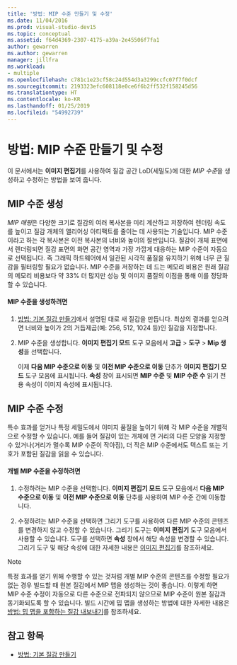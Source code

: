 ```yaml
---
title: '방법: MIP 수준 만들기 및 수정'
ms.date: 11/04/2016
ms.prod: visual-studio-dev15
ms.topic: conceptual
ms.assetid: f64d4369-2307-4175-a39a-2e45506f7fa1
author: gewarren
ms.author: gewarren
manager: jillfra
ms.workload:
- multiple
ms.openlocfilehash: c781c1e23cf58c24d554d3a3299ccfc07f7f0dcf
ms.sourcegitcommit: 2193323efc608118e0ce6f6b2ff532f158245d56
ms.translationtype: HT
ms.contentlocale: ko-KR
ms.lasthandoff: 01/25/2019
ms.locfileid: "54992739"
---
```

# <a name="how-to-create-and-modify-mip-levels"></a>방법: MIP 수준 만들기 및 수정
이 문서에서는 **이미지 편집기**를 사용하여 질감 공간 LoD(세밀도)에 대한 *MIP 수준*을 생성하고 수정하는 방법을 보여 줍니다.

## <a name="generating-mip-levels"></a>MIP 수준 생성
 *MIP 매핑*은 다양한 크기로 질감의 여러 복사본을 미리 계산하고 저장하여 렌더링 속도를 높이고 질감 개체의 앨리어싱 아티팩트를 줄이는 데 사용되는 기술입니다. MIP 수준이라고 하는 각 복사본은 이전 복사본의 너비와 높이의 절반입니다. 질감이 개체 표면에서 렌더링되면 질감 표면의 화면 공간 영역과 가장 가깝게 대응하는 MIP 수준이 자동으로 선택됩니다. 즉 그래픽 하드웨어에서 일관된 시각적 품질을 유지하기 위해 너무 큰 질감을 필터링할 필요가 없습니다. MIP 수준을 저장하는 데 드는 메모리 비용은 원래 질감의 메모리 비용보다 약 33% 더 많지만 성능 및 이미지 품질의 이점을 통해 이를 정당화할 수 있습니다.

#### <a name="to-generate-mip-levels"></a>MIP 수준을 생성하려면

1.  [방법: 기본 질감 만들기](../designers/how-to-create-a-basic-texture.md)에서 설명된 대로 새 질감을 만듭니다. 최상의 결과를 얻으려면 너비와 높이가 2의 거듭제곱(예: 256, 512, 1024 등)인 질감을 지정합니다.

2.  MIP 수준을 생성합니다. **이미지 편집기 모드** 도구 모음에서 **고급** > **도구** > **Mip 생성**을 선택합니다.

     이제 **다음 MIP 수준으로 이동** 및 **이전 MIP 수준으로 이동** 단추가 **이미지 편집기 모드** 도구 모음에 표시됩니다. **속성** 창이 표시되면 **MIP 수준** 및 **MIP 수준 수** 읽기 전용 속성이 이미지 속성에 표시됩니다.

## <a name="modifying-mip-levels"></a>MIP 수준 수정
 특수 효과를 얻거나 특정 세밀도에서 이미지 품질을 높이기 위해 각 MIP 수준을 개별적으로 수정할 수 있습니다. 예를 들어 질감이 있는 개체에 먼 거리의 다른 모양을 지정할 수 있거나(거리가 멀수록 MIP 수준이 작아짐), 더 작은 MIP 수준에서도 텍스트 또는 기호가 포함된 질감을 읽을 수 있습니다.

#### <a name="to-modify-an-individual-mip-level"></a>개별 MIP 수준을 수정하려면

1.  수정하려는 MIP 수준을 선택합니다. **이미지 편집기 모드** 도구 모음에서 **다음 MIP 수준으로 이동** 및 **이전 MIP 수준으로 이동** 단추를 사용하여 MIP 수준 간에 이동합니다.

2.  수정하려는 MIP 수준을 선택하면 그리기 도구를 사용하여 다른 MIP 수준의 콘텐츠를 변경하지 않고 수정할 수 있습니다. 그리기 도구는 **이미지 편집기** 도구 모음에서 사용할 수 있습니다. 도구를 선택하면 **속성** 창에서 해당 속성을 변경할 수 있습니다. 그리기 도구 및 해당 속성에 대한 자세한 내용은 [이미지 편집기](../designers/image-editor.md)를 참조하세요.

> [!NOTE]
>  특정 효과를 얻기 위해 수행할 수 있는 것처럼 개별 MIP 수준의 콘텐츠를 수정할 필요가 없는 경우 빌드할 때 원본 질감에서 MIP 맵을 생성하는 것이 좋습니다. 이렇게 하면 MIP 수준 수정이 자동으로 다른 수준으로 전파되지 않으므로 MIP 수준이 원본 질감과 동기화되도록 할 수 있습니다. 빌드 시간에 밉 맵을 생성하는 방법에 대한 자세한 내용은 [방법: 밉 맵을 포함하는 질감 내보내기](../designers/how-to-export-a-texture-that-contains-mipmaps.md)를 참조하세요.

## <a name="see-also"></a>참고 항목

- [방법: 기본 질감 만들기](../designers/how-to-create-a-basic-texture.md)